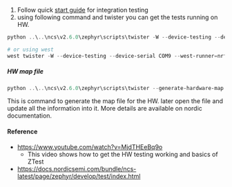 
1. Follow quick [start guide](https://docs.nordicsemi.com/bundle/ncs-latest/page/zephyr/develop/test/ztest.html#quick_start_-_integration_testing) for integration testing
2. using following command and twister you can get the tests running on HW.
```powershell
python ..\..\ncs\v2.6.0\zephyr\scripts\twister -W --device-testing --device-serial COM9 --west-runner=nrfjprog --west-flash="--erase,--softreset" -p nrf52840dk_nrf52840 -T .\blinkyLED\tests\

# or using west 
west twister -W --device-testing --device-serial COM9 --west-runner=nrfjprog --west-flash="--erase,--softreset" -p nrf52840dk_nrf52840 -T .\blinkyLED\tests\
```

##### HW map file
```powershell
python ..\..\ncs\v2.6.0\zephyr\scripts\twister --generate-hardware-map map.yml
```
This is command to generate the map file for the HW. later open the file and update all the information into it. More details are available on nordic documentation.

#### Reference
- https://www.youtube.com/watch?v=MjdTHEeBq9o
	- This video shows how to get the HW testing working and basics of ZTest
- https://docs.nordicsemi.com/bundle/ncs-latest/page/zephyr/develop/test/index.html